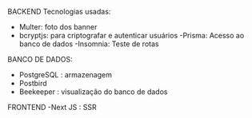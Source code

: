 BACKEND
Tecnologias usadas:
- Multer: foto dos banner
- bcryptjs: para criptografar e autenticar usuários
-Prisma: Acesso ao banco de dados
-Insomnia: Teste de rotas

BANCO DE DADOS:
- PostgreSQL : armazenagem
- Postbird
- Beekeeper : visualização do banco de dados

FRONTEND
-Next JS : SSR